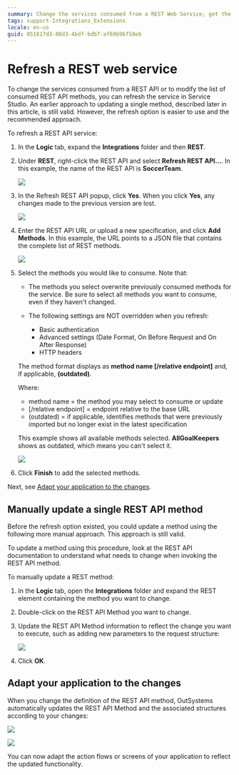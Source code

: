 ```yaml
---
summary: Change the services consumed from a REST Web Service; get the latest changes or modify the list of consumed methods in Service Studio.
tags: support-Integrations_Extensions
locale: en-us
guid: 051817d3-80d3-4bdf-bdb7-af69b96f58eb
---
```


# Refresh a REST web service

To change the services consumed from a REST API or to modify the list of consumed REST API methods, you can refresh the service in Service Studio.
An earlier approach to updating a single method, described later in this article, is still valid. However, the refresh option is easier to use and the recommended approach.

To refresh a REST API service:

1. In the **Logic** tab, expand the **Integrations** folder and then **REST**.

2. Under **REST**, right-click the REST API and select **Refresh REST API...**. In this example, the name of the REST API is **SoccerTeam**.

    ![](images/ss-rest-refresh-1.png)

3. In the Refresh REST API popup, click **Yes**. When you click **Yes**, any changes made to the previous version are lost.  

    ![](images/ss-rest-refresh-confirm-2.png)

4. Enter the REST API URL or upload a new specification, and click **Add Methods**. In this example, the URL points to a JSON file that contains the complete list of REST methods.

    ![](images/ss-rest-refresh-URL-3.png)

5. Select the methods you would like to consume. Note that:
    
    * The methods you select overwrite previously consumed methods for the service. Be sure to select all methods you want to consume, even if they haven't changed.
    * The following settings are NOT overridden when you refresh:
            
        * Basic authentication
        * Advanced settings (Date Format, On Before Request and On After Response)
        * HTTP headers

    The method format displays as **method name [/relative endpoint]** and, if applicable, **(outdated)**. 

    Where:
    
    * method name = the method you may select to consume or update
    *  [/relative endpoint] = endpoint relative to the base URL
    *  (outdated) = if applicable, identifies methods that were previously imported but no longer exist in the latest specification

    This example shows all available methods selected. **AllGoalKeepers** shows as outdated, which means you can't select it.

    ![](images/ss-rest-refresh-methods-4.png)


6. Click **Finish** to add the selected methods.     

Next, see [Adapt your application to the changes](#adapt-your-application-to-the-changes).

## Manually update a single REST API method

Before the refresh option existed, you could update a method using the following more manual approach. This approach is still valid.

To update a method using this procedure, look at the REST API documentation to understand what needs to change when invoking the REST API method.

To manually update a REST method:

1. In the **Logic** tab, open the **Integrations** folder and expand the REST element containing the method you want to change.

1. Double-click on the REST API Method you want to change.

1. Update the REST API Method information to reflect the change you want to execute, such as adding new parameters to the request structure:

    ![](images/ss-rest-change-1.png) 

1. Click **OK**. 

## Adapt your application to the changes

When you change the definition of the REST API method, OutSystems automatically updates the REST API Method and the associated structures according to your changes:

![](images/ss-rest-change-2.png)

![](images/ss-rest-change-3.png)

You can now adapt the action flows or screens of your application to reflect the updated functionality.
